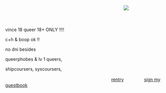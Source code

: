 

&nbsp; 

ㅤㅤㅤㅤㅤㅤㅤㅤㅤㅤㅤㅤㅤㅤㅤㅤㅤㅤㅤㅤㅤㅤㅤㅤㅤㅤㅤㅤㅤ![](https://64.media.tumblr.com/7ff028c7a3dfd23ec8107a794a37cf51/220fb5dbcdc55a14-67/s500x750/7f2fe71d6e9710e152114611728f83fe2bcbb8a2.gifv)


<p align="center">
  ㅤ
</p>  
<p align="center">
<p> vince 18 queer 18+ ONLY !!!! </p>
<p> c+h & boop ok !! </p>
  
<p> no dni besides </p>
<p>queerphobes & lv 1 queers, </p>
<p>shipcoursers, syscoursers, </p>


ㅤㅤㅤㅤㅤㅤㅤㅤㅤㅤㅤㅤㅤㅤㅤㅤㅤㅤㅤㅤㅤㅤㅤㅤㅤㅤ[rentry](https://rentry.co/)ㅤㅤㅤㅤㅤ[sign my guestbook](https://users3.smartgb.com/g/g.php?a=s&i=g36-39520-d3)
